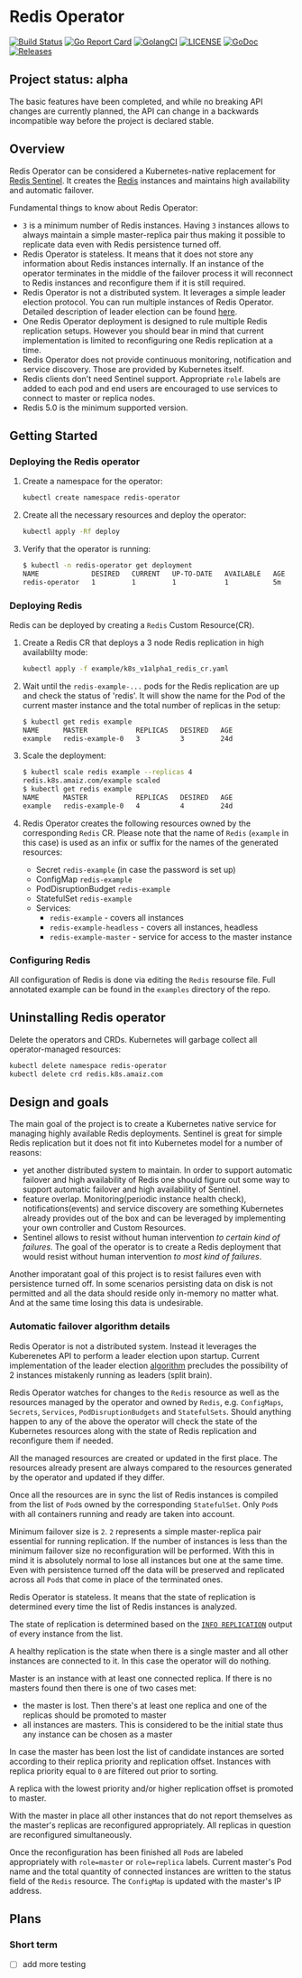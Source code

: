 # Redis Operator

[![Build Status](https://cloud.drone.io/api/badges/amaizfinance/redis-operator/status.svg)](https://cloud.drone.io/amaizfinance/redis-operator)
[![Go Report Card](https://goreportcard.com/badge/github.com/amaizfinance/redis-operator)](https://goreportcard.com/report/github.com/amaizfinance/redis-operator)
[![GolangCI](https://golangci.com/badges/github.com/amaizfinance/redis-operator.svg)](https://golangci.com/r/github.com/amaizfinance/redis-operator)
[![LICENSE](https://img.shields.io/github/license/amaizfinance/redis-operator.svg)](https://github.com/amaizfinance/redis-operator/blob/master/LICENSE)
[![GoDoc](https://godoc.org/github.com/amaizfinance/redis-operator?status.svg)](https://godoc.org/github.com/amaizfinance/redis-operator)
[![Releases](https://img.shields.io/github/release/amaizfinance/redis-operator.svg)](https://github.com/amaizfinance/redis-operator/releases)

## Project status: alpha

The basic features have been completed, and while no breaking API changes are currently planned, the API can change in a backwards incompatible way before the project is declared stable.

## Overview

Redis Operator can be considered a Kubernetes-native replacement for [Redis Sentinel][sentinel]. It creates the [Redis] instances and maintains high availability and automatic failover.

Fundamental things to know about Redis Operator:

* `3` is a minimum number of Redis instances. Having `3` instances allows to always maintain a simple master-replica pair thus making it possible to replicate data even with Redis persistence turned off.
* Redis Operator is stateless. It means that it does not store any information about Redis instances internally. If an instance of the operator terminates in the middle of the failover process it will reconnect to Redis instances and reconfigure them if it is still required.
* Redis Operator is not a distributed system. It leverages a simple leader election protocol. You can run multiple instances of Redis Operator. Detailed description of leader election can be found [here][leader-election].
* One Redis Operator deployment is designed to rule multiple Redis replication setups. However you should bear in mind that current implementation is limited to reconfiguring one Redis replication at a time.
* Redis Operator does not provide continuous monitoring, notification and service discovery. Those are provided by Kubernetes itself.
* Redis clients don't need Sentinel support. Appropriate `role` labels are added to each pod and end users are encouraged to use services to connect to master or replica nodes.
* Redis 5.0 is the minimum supported version.

## Getting Started

### Deploying the Redis operator

1. Create a namespace for the operator:

    ```bash
    kubectl create namespace redis-operator
    ```

2. Create all the necessary resources and deploy the operator:

    ```bash
    kubectl apply -Rf deploy
    ```

3. Verify that the operator is running:

    ```bash
    $ kubectl -n redis-operator get deployment
    NAME             DESIRED   CURRENT   UP-TO-DATE   AVAILABLE   AGE
    redis-operator   1         1         1            1           5m
    ```

### Deploying Redis

Redis can be deployed by creating a `Redis` Custom Resource(CR).

1. Create a Redis CR that deploys a 3 node Redis replication in high availablilty mode:

    ```bash
    kubectl apply -f example/k8s_v1alpha1_redis_cr.yaml
    ```

2. Wait until the `redis-example-...` pods for the Redis replication are up and check the status of 'redis'. It will show the name for the Pod of the current master instance and the total number of replicas in the setup:

    ```bash
    $ kubectl get redis example
    NAME      MASTER            REPLICAS   DESIRED   AGE
    example   redis-example-0   3          3         24d
    ```

3. Scale the deployment:

    ```bash
    $ kubectl scale redis example --replicas 4
    redis.k8s.amaiz.com/example scaled
    $ kubectl get redis example
    NAME      MASTER            REPLICAS   DESIRED   AGE
    example   redis-example-0   4          4         24d
    ```

4. Redis Operator creates the following resources owned by the corresponding `Redis` CR. Please note that the name of `Redis` (`example` in this case) is used as an infix or suffix for the names of the generated resources:

    * Secret `redis-example` (in case the password is set up)
    * ConfigMap `redis-example`
    * PodDisruptionBudget `redis-example`
    * StatefulSet `redis-example`
    * Services:
        * `redis-example` - covers all instances
        * `redis-example-headless` - covers all instances, headless
        * `redis-example-master` - service for access to the master instance

### Configuring Redis

All configuration of Redis is done via editing the `Redis` resourse file. Full annotated example can be found in the `examples` directory of the repo.

## Uninstalling Redis operator

Delete the operators and CRDs. Kubernetes will garbage collect all operator-managed resources:

```bash
kubectl delete namespace redis-operator
kubectl delete crd redis.k8s.amaiz.com
```

## Design and goals

The main goal of the project is to create a Kubernetes native service for managing highly available Redis deployments. Sentinel is great for simple Redis replication but it does not fit into Kubernetes model for a number of reasons:

* yet another distributed system to maintain. In order to support automatic failover and high availability of Redis one should figure out some way to support automatic failover and high availability of Sentinel.
* feature overlap. Monitoring(periodic instance health check), notifications(events) and service discovery are something Kubernetes already provides out of the box and can be leveraged by implementing your own controller and Custom Resources.
* Sentinel allows to resist without human intervention _to certain kind of failures_. The goal of the operator is to create a Redis deployment that would resist without human intervention _to most kind of failures_.

Another imporatant goal of this project is to resist failures even with persistence turned off. In some scenarios persisting data on disk is not permitted and all the data should reside only in-memory no matter what. And at the same time losing this data is undesirable.

### Automatic failover algorithm details

Redis Operator is not a distributed system. Instead it leverages the Kuberenetes API to perform a leader election upon startup. Current implementation of the leader election [algorithm][leader-election] precludes the possibility of 2 instances mistakenly running as leaders (split brain).

Redis Operator watches for changes to the `Redis` resource as well as the resources managed by the operator and owned by `Redis`, e.g. `ConfigMaps`, `Secrets`, `Services`, `PodDisruptionBudgets` and `StatefulSets`. Should anything happen to any of the above the operator will check the state of the Kubernetes resources along with the state of Redis replication and reconfigure them if needed.

All the managed resources are created or updated in the first place. The resources already present are always compared to the resources generated by the operator and updated if they differ.

Once all the resources are in sync the list of Redis instances is compiled from the list of `Pod`s owned by the corresponding `StatefulSet`. Only `Pod`s with all containers running and ready are taken into account.

Minimum failover size is `2`. `2` represents a simple master-replica pair essential for running replication. If the number of instances is less than the minimum failover size no reconfiguration will be performed. With this in mind it is absolutely normal to lose all instances but one at the same time. Even with persistence turned off the data will be preserved and replicated across all `Pod`s that come in place of the terminated ones.

Redis Operator is stateless. It means that the state of replication is determined every time the list of Redis instances is analyzed.

The state of replication is determined based on the [`INFO REPLICATION`][info] output of every instance from the list.

A healthy replication is the state when there is a single master and all other instances are connected to it. In this case the operator will do nothing.

Master is an instance with at least one connected replica. If there is no masters found then there is one of two cases met:

* the master is lost. Then there's at least one replica and one of the replicas should be promoted to master
* all instances are masters. This is considered to be the initial state thus any instance can be chosen as a master

In case the master has been lost the list of candidate instances are sorted according to their replica priority and replication offset. Instances with replica priority equal to `0` are filtered out prior to sorting.

A replica with the lowest priority and/or higher replication offset is promoted to master.

With the master in place all other instances that do not report themselves as the master's replicas are reconfigured appropriately. All replicas in question are reconfigured simultaneously.

Once the reconfiguration has been finished all `Pod`s are labeled appropriately with `role=master` or `role=replica` labels. Current master's Pod name and the total quantity of connected instances are written to the status field of the `Redis` resource. The `ConfigMap` is updated with the master's IP address.

[Redis]: https://redis.io
[sentinel]: https://redis.io/topics/sentinel
[leader-election]: https://github.com/operator-framework/operator-sdk/blob/v0.7.0/doc/user-guide.md#leader-election
[info]: https://redis.io/commands/info

## Plans

### Short term

- [ ] add more testing
